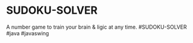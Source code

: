 # SUDOKU-SOLVER
A number game to train your brain & ligic at any time. #SUDOKU-SOLVER #java #javaswing
